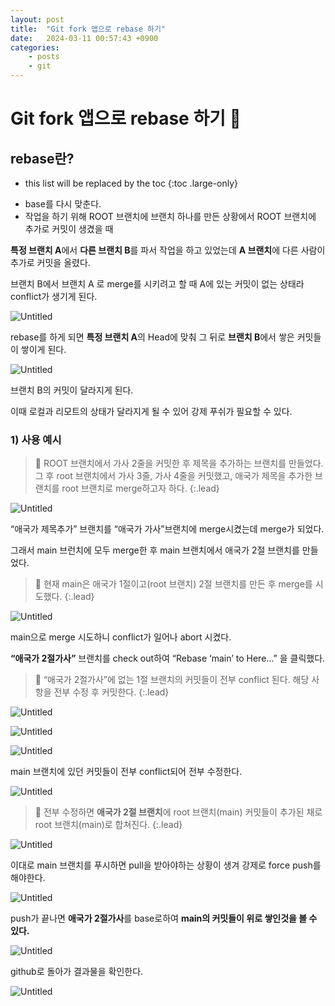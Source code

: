 ```yaml
---
layout: post
title:  "Git fork 앱으로 rebase 하기"
date:   2024-03-11 00:57:43 +0900
categories: 
    - posts
    - git
---
```


# Git fork 앱으로 rebase 하기 🧨

## rebase란?

* this list will be replaced by the toc
{:toc .large-only}

- base를 다시 맞춘다.
- 작업을 하기 위해 ROOT 브랜치에 브랜치 하나를 만든 상황에서 ROOT 브랜치에 추가로 커밋이 생겼을 때



**특정 브랜치 A**에서 **다른 브랜치 B**를 파서 작업을 하고 있었는데 **A 브랜치**에 다른 사람이 추가로 커밋을 올렸다.

브랜치 B에서 브랜치 A 로 merge를 시키려고 할 때 A에 있는 커밋이 없는 상태라 conflict가 생기게 된다.

![Untitled](/assets/img/git/rebase/1.png)

rebase를 하게 되면 **특정 브랜치 A**의 Head에 맞춰 그 뒤로 **브랜치 B**에서 쌓은 커밋들이 쌓이게 된다. 

![Untitled](/assets/img/git/rebase/2.png)

브랜치 B의 커밋이 달라지게 된다.

이때 로컬과 리모트의 상태가 달라지게 될 수 있어 강제 푸쉬가 필요할 수 있다.

### 1) 사용 예시


> 💫 ROOT 브랜치에서 가사 2줄을 커밋한 후 제목을 추가하는 브랜치를 만들었다.
그 후 root 브랜치에서 가사 3줄, 가사 4줄을 커밋했고,
애국가 제목을 추가한 브랜치를 root 브랜치로 merge하고자 하다.
{:.lead}

![Untitled](/assets/img/git/rebase/3.png)

“애국가 제목추가” 브랜치를 “애국가 가사”브랜치에 merge시켰는데 merge가 되었다.

그래서 main 브런치에 모두 merge한 후 main 브랜치에서 애국가 2절 브랜치를 만들었다.


> 💫 현재 main은 애국가 1절이고(root 브랜치) 2절 브랜치를 만든 후 merge를 시도했다.
{:.lead}

![Untitled](/assets/img/git/rebase/4.png)

main으로 merge 시도하니 conflict가 일어나 abort 시켰다.

**“애국가 2절가사”** 브랜치를 check out하여 “Rebase ‘main’ to Here…” 을 클릭했다.

> 💫 “애국가 2절가사”에 없는 1절 브랜치의 커밋들이 전부 conflict 된다.
해당 사항을 전부 수정 후 커밋한다.
{:.lead}

![Untitled](/assets/img/git/rebase/5.png)

![Untitled](/assets/img/git/rebase/6.png)

![Untitled](/assets/img/git/rebase/7.png)

main 브랜치에 있던 커밋들이 전부 conflict되어 전부 수정한다.

![Untitled](/assets/img/git/rebase/8.png)


>💫 전부 수정하면 **애국가 2절 브랜치**에 root 브랜치(main) 커밋들이 추가된 채로 root 브랜치(main)로 합쳐진다.
{:.lead}

![Untitled](/assets/img/git/rebase/9.png)

이대로 main 브랜치를 푸시하면 pull을 받아야하는 상황이 생겨 강제로 force push를 해야한다.

![Untitled](/assets/img/git/rebase/10.png)

push가 끝나면 **애국가 2절가사**를 base로하여 **main의 커밋들이 위로 쌓인것을 볼 수 있다.**

![Untitled](/assets/img/git/rebase/11.png)

github로 돌아가 결과물을 확인한다.

![Untitled](/assets/img/git/rebase/12.png)
